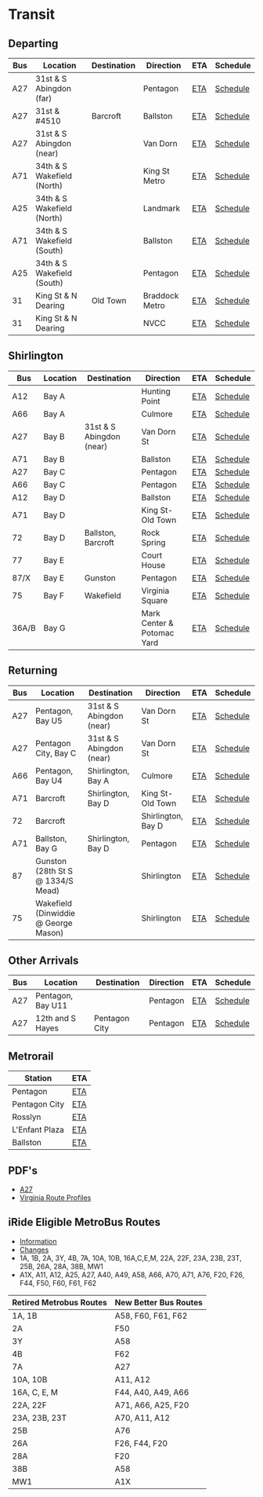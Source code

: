 # Transit

<link rel="stylesheet" type="text/css" href="css/markdown.css">
<link rel="shortcut icon" href="ico/favicon.png" type="image/x-icon">

## Departing

| Bus | Location | Destination | Direction | ETA | Schedule |
| --- | -------- | ----------- | --------- | --- | -------- |
| A27 | 31st & S Abingdon (far) | | Pentagon | [ETA](https://buseta.wmata.com/m/index?q=6000021) | [Schedule](https://buseta.wmata.com/where/schedule?id=1_2169) |
| A27 | 31st & #4510 | Barcroft | Ballston | [ETA](https://buseta.wmata.com/m/index?q=6000025) | [Schedule](https://buseta.wmata.com/where/schedule?id=1_2199) |
| A27 | 31st & S Abingdon (near) | | Van Dorn | [ETA](https://buseta.wmata.com/m/index?q=6000022) | [Schedule](https://buseta.wmata.com/where/schedule?id=1_2180) |
| A71 | 34th & S Wakefield (North) | | King St Metro | [ETA](https://buseta.wmata.com/m/index?q=6000914) | [Schedule](https://buseta.wmata.com/where/schedule?id=1_14344) |
| A25 | 34th & S Wakefield (North) | | Landmark | [ETA](https://buseta.wmata.com/m/index?q=6000914) | [Schedule](https://buseta.wmata.com/where/schedule?id=1_14344) |
| A71 | 34th & S Wakefield (South) | | Ballston | [ETA](https://buseta.wmata.com/m/?q=6000015) | [Schedule](https://buseta.wmata.com/where/schedule?id=1_1996) |
| A25 | 34th & S Wakefield (South) | | Pentagon | [ETA](https://buseta.wmata.com/m/?q=6000015) | [Schedule](https://buseta.wmata.com/where/schedule?id=1_1996) |
| 31 | King St & N Dearing | Old Town | Braddock Metro | [ETA](https://dashbus.obaweb.org/tracker/m/?q=4000338) | [Schedule](https://dashbus.obaweb.org/tracker/where/schedule?id=1_1846) |
| 31 | King St & N Dearing | | NVCC | [ETA](https://dashbus.obaweb.org/tracker/m/?q=4000337) | [Schedule](https://dashbus.obaweb.org/tracker/where/schedule?id=1_1845) |

## Shirlington

| Bus | Location | Destination | Direction | ETA | Schedule |
| --- | -------- | ----------- | --------- | --- | -------- |
| A12 | Bay A | | Hunting Point | [ETA](https://buseta.wmata.com/m/index?q=6001234) | [Schedule](https://buseta.wmata.com/where/schedule?id=1_16442) |
| A66 | Bay A | | Culmore | [ETA](https://buseta.wmata.com/m/index?q=6001234) | [Schedule](https://buseta.wmata.com/where/schedule?id=1_16442) |
| A27 | Bay B | 31st & S Abingdon (near) | Van Dorn St | [ETA](https://buseta.wmata.com/m/index?q=6001235) | [Schedule](https://buseta.wmata.com/where/schedule?id=1_16459) |
| A71 | Bay B | | Ballston | [ETA](https://buseta.wmata.com/m/index?q=6001235) | [Schedule](https://buseta.wmata.com/where/schedule?id=1_16459) |
| A27 | Bay C | | Pentagon | [ETA](https://buseta.wmata.com/m/index?q=6001236) | [Schedule](https://buseta.wmata.com/where/schedule?id=1_16456) |
| A66 | Bay C | | Pentagon | [ETA](https://buseta.wmata.com/m/index?q=6001236) | [Schedule](https://buseta.wmata.com/where/schedule?id=1_16456) |
| A12 | Bay D | | Ballston | [ETA](https://buseta.wmata.com/m/index?q=6001237) | [Schedule](https://buseta.wmata.com/where/schedule?id=1_16448) |
| A71 | Bay D | | King St-Old Town | [ETA](https://buseta.wmata.com/m/index?q=6001237) | [Schedule](https://buseta.wmata.com/where/schedule?id=1_16448) |
| 72 | Bay D | Ballston, Barcroft | Rock Spring | [ETA](https://www.arlingtontransit.com/realtime/72/6001237) | [Schedule](https://www.arlingtontransit.com/routes-schedules/schedules/timetable/ART/72) |
| 77 | Bay E | | Court House | [ETA](https://www.arlingtontransit.com/realtime/77/6001276) | [Schedule](https://www.arlingtontransit.com/routes-schedules/schedules/timetable/ART/77) |
| 87/X | Bay E | Gunston | Pentagon | [ETA](https://www.arlingtontransit.com/realtime/87/6001276) | [Schedule](https://www.arlingtontransit.com/routes-schedules/schedules/timetable/ART/87) |
| 75 | Bay F | Wakefield | Virginia Square | [ETA](https://www.arlingtontransit.com/realtime/75/6001270) | [Schedule](https://www.arlingtontransit.com/routes-schedules/schedules/timetable/ART/75) |
| 36A/B | Bay G | | Mark Center & Potomac Yard | [ETA](https://dashbus.obaweb.org/tracker/m/?q=6001365) | [Schedule](https://dashbus.obaweb.org/tracker/where/schedule?id=71_719) |

## Returning

| Bus | Location | Destination | Direction | ETA | Schedule |
| --- | -------- | ----------- | --------- | --- | -------- |
| A27 | Pentagon, Bay U5 | 31st & S Abingdon (near) | Van Dorn St | [ETA](https://buseta.wmata.com/m/index?q=6000884) | [Schedule](https://buseta.wmata.com/where/schedule?id=1_14261) |
| A27 | Pentagon City, Bay C | 31st & S Abingdon (near) | Van Dorn St | [ETA](https://buseta.wmata.com/m/index?q=6001402) | [Schedule](https://buseta.wmata.com/where/schedule?id=1_27717) |
| A66 | Pentagon, Bay U4 | Shirlington, Bay A | Culmore | [ETA](https://buseta.wmata.com/m/index?q=6000904) | [Schedule](https://buseta.wmata.com/where/schedule?id=1_14313) |
| A71 | Barcroft | Shirlington, Bay D | King St-Old Town | [ETA](https://buseta.wmata.com/m/index?q=6001398) | [Schedule](https://buseta.wmata.com/where/schedule?id=1_27713) |
| 72 | Barcroft | | Shirlington, Bay D | [ETA](https://www.arlingtontransit.com/realtime/72/6000105) | [Schedule](https://www.arlingtontransit.com/routes-schedules/schedules/timetable/ART/72) |
| A71 | Ballston, Bay G | Shirlington, Bay D | Pentagon | [ETA](https://buseta.wmata.com/m/index?q=6001072) | [Schedule](https://buseta.wmata.com/where/schedule?id=1_28055) |
| 87 | Gunston (28th St S @ 1334/S Mead) | | Shirlington | [ETA](https://www.arlingtontransit.com/realtime/87/6000073) | [Schedule](https://www.arlingtontransit.com/routes-schedules/schedules/timetable/ART/87) |
| 75 | Wakefield (Dinwiddie @ George Mason) | | Shirlington | [ETA](https://www.arlingtontransit.com/realtime/75/6001259) | [Schedule](https://www.arlingtontransit.com/routes-schedules/schedules/timetable/ART/75) |

## Other Arrivals

| Bus | Location | Destination | Direction | ETA | Schedule |
| --- | -------- | ----------- | --------- | --- | -------- |
| A27 | Pentagon, Bay U11 | | Pentagon | [ETA](https://buseta.wmata.com/m/index?q=6000938) | [Schedule](https://buseta.wmata.com/where/schedule?id=1_14595) |
| A27 | 12th and S Hayes | Pentagon City | Pentagon | [ETA](https://buseta.wmata.com/m/index?q=6001385) | [Schedule](https://buseta.wmata.com/where/schedule?id=1_27613) |

## Metrorail

| Station | ETA |
| ---------------- | ------------------------------------------------------------ |
| Pentagon | [ETA](https://www.wmata.com/js/nexttrain/nexttrain.html#C07) |
| Pentagon City | [ETA](https://www.wmata.com/js/nexttrain/nexttrain.html#C08) |
| Rosslyn | [ETA](https://www.wmata.com/js/nexttrain/nexttrain.html#C05) |
| L'Enfant Plaza | [ETA](https://www.wmata.com/js/nexttrain/nexttrain.html#D03,F03) |
| Ballston | [ETA](https://www.wmata.com/js/nexttrain/nexttrain.html#K04) |

## PDF's

 - [A27](https://www.wmata.com/service/bus/route-profiles/upload/A27_042525.pdf)
 - [Virginia Route Profiles](https://www.wmata.com/schedules/timetables/upcoming-changes/index.cfm?state=VA)

## iRide Eligible MetroBus Routes

- [Information](https://www.arlingtontransit.com/about/programs/iride-for-arlington-students/)
- [Changes](https://www.apsva.us/post/changes-are-coming-to-metrobus-routes/)
- 1A, 1B, 2A, 3Y, 4B, 7A, 10A, 10B, 16A,C,E,M, 22A, 22F, 23A, 23B, 23T, 25B, 26A, 28A, 38B, MW1
- A1X, A11, A12, A25, A27, A40, A49, A58, A66, A70, A71, A76, F20, F26, F44, F50, F60, F61, F62

| **Retired Metrobus Routes** | **New Better Bus Routes** |
| --------------------------- | ------------------------- |
| 1A, 1B                      | A58, F60, F61, F62        |
| 2A                          | F50                       |
| 3Y                          | A58                       |
| 4B                          | F62                       |
| 7A                          | A27                       |
| 10A, 10B                    | A11, A12                  |
| 16A, C, E, M                | F44, A40, A49, A66        |
| 22A, 22F                    | A71, A66, A25, F20        |
| 23A, 23B, 23T               | A70, A11, A12             |
| 25B                         | A76                       |
| 26A                         | F26, F44, F20             |
| 28A                         | F20                       |
| 38B                         | A58                       |
| MW1                         | A1X                       |